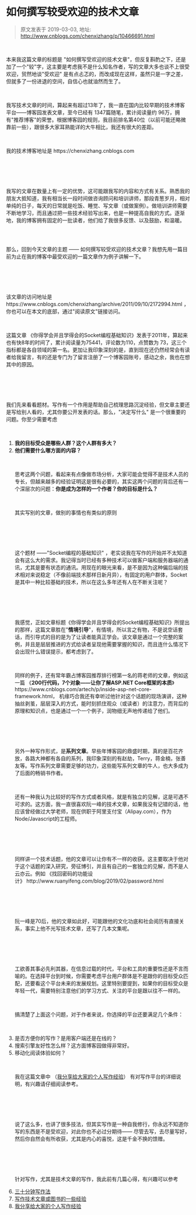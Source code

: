 # 如何撰写较受欢迎的技术文章 
> 原文发表于 2019-03-03, 地址: http://www.cnblogs.com/chenxizhang/p/10466691.html 


<p><span><br/><img src="https://img2018.cnblogs.com/blog/9072/201903/9072-20190303180426879-1066369873.png" alt=""/><img src="https://img2018.cnblogs.com/blog/9072/201903/9072-20190303180427332-1097110068.png" alt=""/>
		</span></p><p><span>本来我这篇文章的标题是 "如何撰写受欢迎的技术文章"，但反复斟酌之下，还是加了一个"较"字，这主要是考虑我不是什么知名作者，写的文章大多也谈不上很受欢迎，贸然地谈"受欢迎" 是有点忐忑的，而改成现在这样，虽然只是一字之差，但就多了一份进退的空间，自信心也就油然而生了。
</span></p><p>
 </p><p><span>我写技术文章的时间，算起来有超过13年了，我一直在国内比较早期的技术博客平台——博客园发表文章，至今已经有 1347篇随笔，累计阅读量约 96万，拥有"推荐博客"的荣誉。根据博客园的规则，我目前排名第40位（以前可能还略微靠前一些），跟很多大家耳熟能详的大牛相比，我还有很大的差距。
</span></p><p>
 </p><p><span>我的技术博客地址是 https://chenxizhang.cnblogs.com
</span></p><p>
 </p><p><img src="https://img2018.cnblogs.com/blog/9072/201903/9072-20190303180427954-262276739.jpg" alt=""/><span>
		</span></p><p>
 </p><p><span>我写的文章在数量上有一定的优势，这可能跟我写的内容和方式有关系。熟悉我的朋友大抵知道，我有相当长一段时间做咨询顾问和培训讲师，那段青葱岁月，相对单纯的日子，每天的日常就是吃饭、睡觉、写文章（或做案例）。做培训讲师需要不断地学习，而且通过把一些技术经验写出来，也是一种提高自我的方式。逐渐地，我的博客拥有固定的一批读者，他们给了我很多反馈、以及鼓励，和温暖。
</span></p><p>
 </p><p><img src="https://img2018.cnblogs.com/blog/9072/201903/9072-20190303180428496-154892877.jpg" alt=""/><span>
		</span></p><p><span>那么，回到今天文章的主题 —— 如何撰写较受欢迎的技术文章？我想先用一篇目前为止在我的博客中最受欢迎的一篇文章作为例子讲解一下。
</span></p><p>
 </p><p><img src="https://img2018.cnblogs.com/blog/9072/201903/9072-20190303180429127-1771201370.jpg" alt=""/><span>
		</span></p><p>
 </p><p><span>该文章的访问地址是https://www.cnblogs.com/chenxizhang/archive/2011/09/10/2172994.html ，你也可以在本文的底部，通过"阅读原文"链接访问。
</span></p><p>
 </p><p><span>这篇文章 《你得学会并且学得会的Socket编程基础知识》发表于2011年，算起来也有快8年的时间了，累计阅读量为75441，评论数为110，点赞数为 73，这三个指标都是各自领域的第一名。更加让我印象深刻的是，直到现在还仍然经常会有读者给我留言，有的还是专门为了留言注册了一个博客园账号，感动之余，我也在想其中的原因。
</span></p><p>
 </p><p><img src="https://img2018.cnblogs.com/blog/9072/201903/9072-20190303180429489-1906709773.png" alt=""/><span>
		</span></p><p>
 </p><p><span>我们先来看看题材。写作有一个作用是帮助自己梳理思路沉淀经验，但文章主要还是写给别人看的，尤其你要公开发表的话。那么，"决定写什么" 是一个很重要的问题。你至少需要考虑
</span></p><p>
 </p><ol><li><div><span><strong>我的目标受众是哪些人群？这个人群有多大？</strong>
				</span></div></li><li><div><span><strong>他们需要什么哪方面的内容？</strong>
				</span></div><p>
 </p><p><span>思考这两个问题，看起来有点像做市场分析，大家可能会觉得不是技术人员的专长，但越来越多的经验证明这是很有必要的，其实这两个问题的背后还有一个深层次的问题：<strong>你是成为怎样的一个作者？你的目标是什么？</strong>
				</span></p><p>
 </p><p><span>其实写别的文章，做别的事情也有类似的原则
</span></p><p>
 </p><p><img src="https://img2018.cnblogs.com/blog/9072/201903/9072-20190303180429748-523040967.png" alt=""/><img src="https://img2018.cnblogs.com/blog/9072/201903/9072-20190303180429960-469004502.png" alt=""/><span>
				</span></p><p>
 </p><p><span>这个题材 ——"Socket编程的基础知识" ，老实说我在写作的开始并不太知道会有这么大的需求。我记得当时已经有多种技术可以做客户端和服务器端的通讯，尤其是要有状态的通讯。用现在的眼光来看，是不是因为这种偏后端的技术相对来说稳定（不像前端技术那样日新月异），有固定的用户群体，Socket是其中一种比较基础的技术，所以在这么多年还有人在不断关注呢？
</span></p><p>
 </p><p><img src="https://img2018.cnblogs.com/blog/9072/201903/9072-20190303180430214-10870245.png" alt=""/><span>
				</span></p><p>
 </p><p><span>我感觉，正如文章标题《你得学会并且学得会的Socket编程基础知识》所提出的那样，这篇文章胜在"<strong>情境引导</strong>"，有情境，所以言之有物，不是说空话套话，而引导式的目的是为了让读者能真正学会。该文章是通过一个完整的案例，并且是层层推进的方式给读者呈现他需要掌握的知识，而且连什么情况下会出现什么错误提示，都考虑到了。
</span></p><p>
 </p><p><span>同样的例子，还有常年霸占博客园推荐排行榜第一名的蒋老师的文章，例如这一篇 《<strong>200行代码，7个对象——让你了解ASP.NET Core框架的本质</strong>》https://www.cnblogs.com/artech/p/inside-asp-net-core-framework.html， 机缘巧合我还有幸听过他针对这个话题的现场演讲，这种抽丝剥茧，层层深入的方式，能时刻抓住观众（或读者）的注意力，而背后的原理和知识点，也是通过一个一个例子，润物细无声地传递给了他们。
</span></p><p>
 </p><p><img src="https://img2018.cnblogs.com/blog/9072/201903/9072-20190303180430495-1476165278.jpg" alt=""/><span>
				</span></p><p>
 </p><p><span>另外一种写作形式，是<strong>系列文章</strong>。早些年博客园的鼎盛时期，真的是百花齐放，各路大神都有各自的系列，我印象深刻的有赵劫，Terry，蒋金楠，张善友等。写作系列文章需要足够的功力，这些能写系列文章的牛人，也大多成为了后面的畅销书作者。
</span></p><p>
 </p><p><span>还有一种我认为比较好的写作方式或者风格，就是有独立的见解，这是可遇不可求的。这方面，我一直很喜欢阮一峰的技术文章，如果我没有记错的话，他应该曾经做过大学老师，现在供职于阿里支付宝（Alipay.com），作为Node/Javascript的工程师。
</span></p><p>
 </p><p><img src="https://img2018.cnblogs.com/blog/9072/201903/9072-20190303180431183-644639489.jpg" alt=""/><span>
				</span></p><p>
 </p><p><span>同样讲一个技术话题，他的文章可以让你有不一样的收获。这主要取决于他对于这个话题的深入研究，旁征博引，并且有自己的一套独立的见解，而不是人云亦云。例如 《找回密码的功能设计》 http://www.ruanyifeng.com/blog/2019/02/password.html
</span></p><p>
 </p><p><img src="https://img2018.cnblogs.com/blog/9072/201903/9072-20190303180431761-486191005.jpg" alt=""/><span>
				</span></p><p>
 </p><p><span>阮一峰是70后，他的文章如此好，可能跟他的文化功底和社会阅历有直接关系，事实上他不光写技术文章，还写了几本文集呢。
</span></p><p>
 </p><p><img src="https://img2018.cnblogs.com/blog/9072/201903/9072-20190303180432113-2111956035.jpg" alt=""/><span>
				</span></p><p>
 </p><p><span>工欲善其事必先利其器，在信息过载的时代，平台和工具的重要性还是不言而喻的。在选择平台到时候，你需要考虑平台用户群体是不是跟你的目标受众匹配，还要看这个平台未来的发展规划。这里特别要提到，如果你的目标受众是年轻一代，需要特别注意他们的学习方式、关注的平台是跟以往不一样的。
</span></p><p>
 </p><p><span>搞清楚了上面这个问题，对于作者来说，你选择的平台还要满足几个条件：
</span></p><p>
 </p></li><li><div><span>是否方便你的写作？是用客户端还是在线的？
</span></div></li><li><div><span>搜索引擎友好性怎么样？这方面博客园做得非常好。
</span></div></li><li><div><span>移动化阅读体验如何？
</span></div><p>
 </p><p><span>我在这篇文章中 （<a href="http://mp.weixin.qq.com/s?__biz=MjM5ODEyNjE5OA==&amp;mid=2455454626&amp;idx=1&amp;sn=2aaa71319ab5b85ae5138757c35dade1&amp;chksm=b16094bb86171dad5a8b5e39a0af03740a1e5ee4797bbf35abfd23891bf6f30d0a2f7868828e&amp;scene=21" target="_blank"><span>我分享给大家的个人写作经验</span></a>） 有对写作平台的详细说明，有兴趣请仔细阅读参考。
</span></p><p>
 </p><p><img src="https://img2018.cnblogs.com/blog/9072/201903/9072-20190303180432360-762453224.png" alt=""/><img src="https://img2018.cnblogs.com/blog/9072/201903/9072-20190303180432619-723991054.png" alt=""/><span>
				</span></p><p>
 </p><p><span>说了这么多，也讲了很多技法，但其实写作是一种自我修行，你永远不知道你写的东西是不是受欢迎，对此你也不必过分期待—— 尽管去写，去尽量写好，然后你自然会有所收获，尤其是内心的喜悦，这是千金不换的馈赠。
</span></p><p>
 </p><p><img src="https://img2018.cnblogs.com/blog/9072/201903/9072-20190303180432892-1251441422.png" alt=""/><img src="https://img2018.cnblogs.com/blog/9072/201903/9072-20190303180433217-501304015.png" alt=""/><span>
				</span></p><p>
 </p><p><span>针对写作，尤其是技术文章的写作，我此前有几篇心得，有兴趣可以参考
</span></p></li><li><div><a href="http://mp.weixin.qq.com/s?__biz=MjM5ODEyNjE5OA==&amp;mid=2455455106&amp;idx=1&amp;sn=ec42e1e08270180cb69b5225da1555fb&amp;chksm=b160929b86171b8d7a72d44e4e01ba952832a0610a48d98114e5c04566f30e4f8ec44c7d8181&amp;scene=21" target="_blank"><span>三十分钟写作法</span></a><span>
				</span></div></li><li><div><a href="http://mp.weixin.qq.com/s?__biz=MjM5ODEyNjE5OA==&amp;mid=2455454651&amp;idx=1&amp;sn=56c195927d3470c814d9931359eb1538&amp;chksm=b16094a286171db4647313097976e379c01343ab3e3c78d9c2e8b7dc1976afe42c81e4e19f01&amp;scene=21" target="_blank"><span>写作技术文章或图书的一些经验</span></a><span>
				</span></div></li><li><div><a href="http://mp.weixin.qq.com/s?__biz=MjM5ODEyNjE5OA==&amp;mid=2455454626&amp;idx=1&amp;sn=2aaa71319ab5b85ae5138757c35dade1&amp;chksm=b16094bb86171dad5a8b5e39a0af03740a1e5ee4797bbf35abfd23891bf6f30d0a2f7868828e&amp;scene=21" target="_blank"><span>我分享给大家的个人写作经验</span></a><span>
				</span></div></li></ol>
